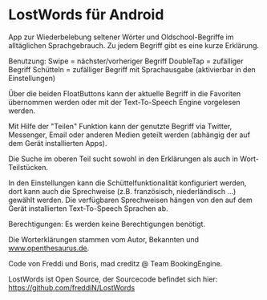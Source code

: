 # LostWords für Android

App zur Wiederbelebung seltener Wörter und Oldschool-Begriffe im alltäglichen Sprachgebrauch. Zu jedem Begriff gibt es eine kurze Erklärung.

Benutzung:
Swipe = nächster/vorheriger Begriff
DoubleTap = zufälliger Begriff
Schütteln = zufälliger Begriff mit Sprachausgabe (aktivierbar in den Einstellungen)

Über die beiden FloatButtons kann der aktuelle Begriff in die Favoriten übernommen werden oder mit der Text-To-Speech Engine vorgelesen werden.

Mit Hilfe der "Teilen" Funktion kann der genutzte Begriff via Twitter, Messenger, Email oder anderen Medien geteilt werden (abhängig der auf dem Gerät installierten Apps).

Die Suche im oberen Teil sucht sowohl in den Erklärungen als auch in Wort-Teilstücken.

In den Einstellungen kann die Schüttelfunktionalität konfiguriert werden, dort kann auch die Sprechweise (z.B. französisch, niederländisch ...) gewählt werden. Die verfügbaren Sprechweisen hängen von den auf dem Gerät installierten Text-To-Speech Sprachen ab.

Berechtigungen:
Es werden keine Berechtigungen benötigt.

Die Worterklärungen stammen vom Autor, Bekannten und www.openthesaurus.de.

Code von Freddi und Boris, mad creditz @ Team BookingEngine.

LostWords ist Open Source, der Sourcecode befindet sich hier:
https://github.com/freddiN/LostWords
